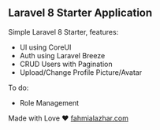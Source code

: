 ## Laravel 8 Starter Application

Simple Laravel 8 Starter, features:

- UI using CoreUI
- Auth using Laravel Breeze
- CRUD Users with Pagination
- Upload/Change Profile Picture/Avatar

To do:

- Role Management

Made with Love ❤️
[fahmialazhar.com](https://fahmialazhar.com)